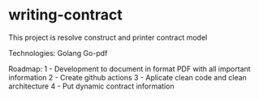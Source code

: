 # writing-contract
This project is resolve construct and printer contract model


Technologies:
Golang
Go-pdf

Roadmap:
1 - Development to document in format PDF with all important information
2 - Create github actions
3 - Aplicate clean code and clean architecture
4 - Put dynamic contract information